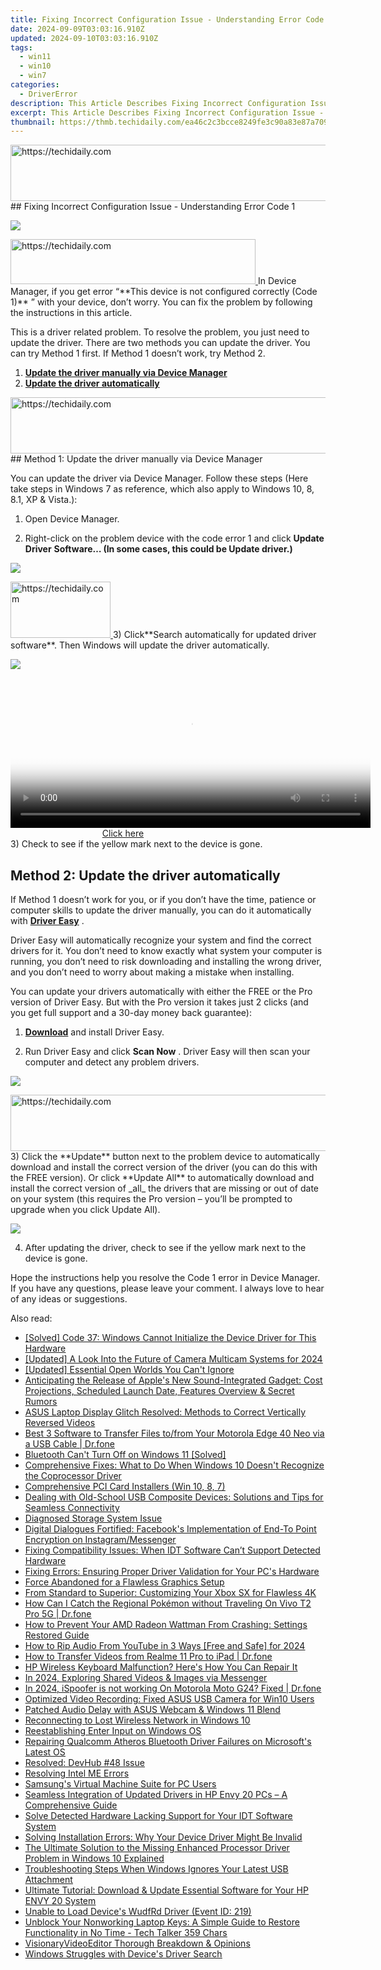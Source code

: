 ```yaml
---
title: Fixing Incorrect Configuration Issue - Understanding Error Code 1
date: 2024-09-09T03:03:16.910Z
updated: 2024-09-10T03:03:16.910Z
tags:
  - win11
  - win10
  - win7
categories:
  - DriverError
description: This Article Describes Fixing Incorrect Configuration Issue - Understanding Error Code 1
excerpt: This Article Describes Fixing Incorrect Configuration Issue - Understanding Error Code 1
thumbnail: https://thmb.techidaily.com/ea46c2c3bcce8249fe3c90a83e87a709d2898868b39864edef92685020cbb6c9.png
---
```


<!-- affiliate ads begin -->
<a href="https://appsumo.8odi.net/c/5597632/2130870/7443" target="_top" id="2130870">
  <img src="//a.impactradius-go.com/display-ad/7443-2130870" border="0" alt="https://techidaily.com" width="728" height="90"/>
</a>
<img height="0" width="0" src="https://appsumo.8odi.net/i/5597632/2130870/7443" style="position:absolute;visibility:hidden;" border="0" />
<!-- affiliate ads end -->
## Fixing Incorrect Configuration Issue - Understanding Error Code 1

![](https://images.drivereasy.com/wp-content/uploads/2018/03/img_5a977c5211acf.png)

<!-- affiliate ads begin -->
<a href="https://aligracehair.sjv.io/c/5597632/2115935/19272" target="_top" id="2115935">
  <img src="//a.impactradius-go.com/display-ad/19272-2115935" border="0" alt="https://techidaily.com" width="392" height="72"/>
</a>
<img height="0" width="0" src="https://aligracehair.sjv.io/i/5597632/2115935/19272" style="position:absolute;visibility:hidden;" border="0" />
<!-- affiliate ads end -->
 In Device Manager, if you get error “**This device is not configured correctly (Code 1)** ” with your device, don’t worry. You can fix the problem by following the instructions in this article.

 This is a driver related problem. To resolve the problem, you just need to update the driver. There are two methods you can update the driver. You can try Method 1 first. If Method 1 doesn’t work, try Method 2\.

1. [**Update the driver manually via Device Manager**](https://malaysia-healthcare-travel-council.pxf.io/752oeg)
2. [**Update the driver automatically**](https://atezr.pxf.io/752omg)

<!-- affiliate ads begin -->
<a href="https://aligracehair.sjv.io/c/5597632/2135375/19272" target="_top" id="2135375">
  <img src="//a.impactradius-go.com/display-ad/19272-2135375" border="0" alt="https://techidaily.com" width="728" height="90"/>
</a>
<img height="0" width="0" src="https://aligracehair.sjv.io/i/5597632/2135375/19272" style="position:absolute;visibility:hidden;" border="0" />
<!-- affiliate ads end -->
## Method 1: Update the driver manually via Device Manager

 You can update the driver via Device Manager. Follow these steps (Here take steps in Windows 7 as reference, which also apply to Windows 10, 8, 8.1, XP & Vista.):  
  
 1) Open Device Manager.

 2) Right-click on the problem device with the code error 1 and click **Update Driver**
 **Software… (In some cases, this could be Update driver.)**

![](https://images.drivereasy.com/wp-content/uploads/2016/05/img_57318a0304278.png)

<!-- affiliate ads begin -->
<a href="https://united.elfm.net/c/5597632/2139558/4704" target="_top" id="2139558">
  <img src="//a.impactradius-go.com/display-ad/4704-2139558" border="0" alt="https://techidaily.com" width="160" height="90"/>
</a>
<img height="0" width="0" src="https://united.elfm.net/i/5597632/2139558/4704" style="position:absolute;visibility:hidden;" border="0" />
<!-- affiliate ads end -->
3) Click**Search automatically for updated driver software**. Then Windows will update the driver automatically.  

![](https://images.drivereasy.com/wp-content/uploads/2016/05/img_57318a2bd0396.png)

<!-- affiliate ads begin -->
<span id="1983553">
					<video width="576" height="240" style="cursor:pointer"
           poster="//a.impactradius-go.com/display-clicktoplayimage/1983553.png"
           onclick="if(!this.playClicked){this.play();this.setAttribute('controls',true);this.playClicked=true;}">
	   <source src="//a.impactradius-go.com/display-ad/22993-1983553">
	   <img src="//a.impactradius-go.com/display-clicktoplayimage/1983553.png" style="border: none; height: 100%; width: 100%; object-fit: contain">
	</video>
	<div style="width:360px;text-align:center"><a href="javascript:window.open(decodeURIComponent('https%3A%2F%2Fhomestyler.sjv.io%2Fc%2F5597632%2F1983553%2F22993'), '_blank');void(0);">Click here</a></div>
</span>
<img height="0" width="0" src="https://imp.pxf.io/i/5597632/1983553/22993" style="position:absolute;visibility:hidden;" border="0" />
<!-- affiliate ads end -->
3) Check to see if the yellow mark next to the device is gone.

##  Method 2: Update the driver automatically

 If Method 1 doesn’t work for you, or if you don’t have the time, patience or computer skills to update the driver manually, you can do it automatically with **[Driver Easy](https://tools.techidaily.com/drivereasy/download/)**  .

 Driver Easy will automatically recognize your system and find the correct drivers for it. You don’t need to know exactly what system your computer is running, you don’t need to risk downloading and installing the wrong driver, and you don’t need to worry about making a mistake when installing.

 You can update your drivers automatically with either the FREE or the Pro version of Driver Easy. But with the Pro version it takes just 2 clicks (and you get full support and a 30-day money back guarantee):

 1) **[Download](https://tools.techidaily.com/drivereasy/download/)**   and install Driver Easy.

 2) Run Driver Easy and click **Scan Now** . Driver Easy will then scan your computer and detect any problem drivers.

![](https://images.drivereasy.com/wp-content/uploads/2018/03/img_5a97796ac519e.jpg)

<!-- affiliate ads begin -->
<a href="https://appsumo.8odi.net/c/5597632/2123748/7443" target="_top" id="2123748">
  <img src="//a.impactradius-go.com/display-ad/7443-2123748" border="0" alt="https://techidaily.com" width="600" height="90"/>
</a>
<img height="0" width="0" src="https://appsumo.8odi.net/i/5597632/2123748/7443" style="position:absolute;visibility:hidden;" border="0" />
<!-- affiliate ads end -->
 3) Click the **Update** button next to the problem device to automatically download and install the correct version of the driver (you can do this with the FREE version). Or click **Update All**  to automatically download and install the correct version of _all_   the drivers that are missing or out of date on your system (this requires the Pro version – you’ll be prompted to upgrade when you click Update All).

![](https://images.drivereasy.com/wp-content/uploads/2018/03/img_5a9779737fc89.jpg)

 4) After updating the driver, check to see if the yellow mark next to the device is gone.

 Hope the instructions help you resolve the Code 1 error in Device Manager. If you have any questions, please leave your comment. I always love to hear of any ideas or suggestions.

<ins class="adsbygoogle"
     style="display:block"
     data-ad-format="autorelaxed"
     data-ad-client="ca-pub-7571918770474297"
     data-ad-slot="1223367746"></ins>



<ins class="adsbygoogle"
     style="display:block"
     data-ad-client="ca-pub-7571918770474297"
     data-ad-slot="8358498916"
     data-ad-format="auto"
     data-full-width-responsive="true"></ins>



<span class="atpl-alsoreadstyle">Also read:</span>
<div><ul>
<li><a href="https://driver-error.techidaily.com/solved-code-37-windows-cannot-initialize-the-device-driver-for-this-hardware/"><u>[Solved] Code 37: Windows Cannot Initialize the Device Driver for This Hardware</u></a></li>
<li><a href="https://remote-screen-capture.techidaily.com/updated-a-look-into-the-future-of-camera-multicam-systems-for-2024/"><u>[Updated] A Look Into the Future of Camera Multicam Systems for 2024</u></a></li>
<li><a href="https://video-screen-grab.techidaily.com/updated-essential-open-worlds-you-cant-ignore/"><u>[Updated] Essential Open Worlds You Can't Ignore</u></a></li>
<li><a href="https://techtrends.techidaily.com/anticipating-the-release-of-apples-new-sound-integrated-gadget-cost-projections-scheduled-launch-date-features-overview-and-secret-rumors/"><u>Anticipating the Release of Apple's New Sound-Integrated Gadget: Cost Projections, Scheduled Launch Date, Features Overview & Secret Rumors</u></a></li>
<li><a href="https://driver-error.techidaily.com/asus-laptop-display-glitch-resolved-methods-to-correct-vertically-reversed-videos/"><u>ASUS Laptop Display Glitch Resolved: Methods to Correct Vertically Reversed Videos</u></a></li>
<li><a href="https://blog-min.techidaily.com/best-3-software-to-transfer-files-tofrom-your-motorola-edge-40-neo-via-a-usb-cable-drfone-by-drfone-transfer-from-android-transfer-from-android/"><u>Best 3 Software to Transfer Files to/from Your Motorola Edge 40 Neo via a USB Cable | Dr.fone</u></a></li>
<li><a href="https://driver-error.techidaily.com/bluetooth-cant-turn-off-on-windows-11-solved/"><u>Bluetooth Can't Turn Off on Windows 11 [Solved]</u></a></li>
<li><a href="https://driver-error.techidaily.com/comprehensive-fixes-what-to-do-when-windows-10-doesnt-recognize-the-coprocessor-driver/"><u>Comprehensive Fixes: What to Do When Windows 10 Doesn't Recognize the Coprocessor Driver</u></a></li>
<li><a href="https://driver-error.techidaily.com/comprehensive-pci-card-installers-win-10-8-7/"><u>Comprehensive PCI Card Installers (Win 10, 8, 7)</u></a></li>
<li><a href="https://driver-error.techidaily.com/dealing-with-old-school-usb-composite-devices-solutions-and-tips-for-seamless-connectivity/"><u>Dealing with Old-School USB Composite Devices: Solutions and Tips for Seamless Connectivity</u></a></li>
<li><a href="https://driver-error.techidaily.com/diagnosed-storage-system-issue/"><u>Diagnosed Storage System Issue</u></a></li>
<li><a href="https://facebook.techidaily.com/1719151193240-digital-dialogues-fortified-facebooks-implementation-of-end-to-point-encryption-on-instagrammessenger/"><u>Digital Dialogues Fortified: Facebook's Implementation of End-To Point Encryption on Instagram/Messenger</u></a></li>
<li><a href="https://driver-error.techidaily.com/fixing-compatibility-issues-when-idt-software-cant-support-detected-hardware/"><u>Fixing Compatibility Issues: When IDT Software Can’t Support Detected Hardware</u></a></li>
<li><a href="https://driver-error.techidaily.com/fixing-errors-ensuring-proper-driver-validation-for-your-pcs-hardware/"><u>Fixing Errors: Ensuring Proper Driver Validation for Your PC's Hardware</u></a></li>
<li><a href="https://driver-error.techidaily.com/force-abandoned-for-a-flawless-graphics-setup/"><u>Force Abandoned for a Flawless Graphics Setup</u></a></li>
<li><a href="https://games-able.techidaily.com/from-standard-to-superior-customizing-your-xbox-sx-for-flawless-4k/"><u>From Standard to Superior: Customizing Your Xbox SX for Flawless 4K</u></a></li>
<li><a href="https://change-location.techidaily.com/how-can-i-catch-the-regional-pokemon-without-traveling-on-vivo-t2-pro-5g-drfone-by-drfone-virtual-android/"><u>How Can I Catch the Regional Pokémon without Traveling On Vivo T2 Pro 5G | Dr.fone</u></a></li>
<li><a href="https://driver-error.techidaily.com/how-to-prevent-your-amd-radeon-wattman-from-crashing-settings-restored-guide/"><u>How to Prevent Your AMD Radeon Wattman From Crashing: Settings Restored Guide</u></a></li>
<li><a href="https://youtube-web.techidaily.com/o-rip-audio-from-youtube-in-3-ways-free-and-safe-for-2024/"><u>How to Rip Audio From YouTube in 3 Ways [Free and Safe] for 2024</u></a></li>
<li><a href="https://android-transfer.techidaily.com/how-to-transfer-videos-from-realme-11-pro-to-ipad-drfone-by-drfone-transfer-from-android-transfer-from-android/"><u>How to Transfer Videos from Realme 11 Pro to iPad | Dr.fone</u></a></li>
<li><a href="https://driver-error.techidaily.com/hp-wireless-keyboard-malfunction-heres-how-you-can-repair-it/"><u>HP Wireless Keyboard Malfunction? Here's How You Can Repair It</u></a></li>
<li><a href="https://facebook-videos.techidaily.com/in-2024-exploring-shared-videos-and-images-via-messenger/"><u>In 2024, Exploring Shared Videos & Images via Messenger</u></a></li>
<li><a href="https://phone-solutions.techidaily.com/in-2024-ispoofer-is-not-working-on-motorola-moto-g24-fixed-drfone-by-drfone-virtual-android/"><u>In 2024, iSpoofer is not working On Motorola Moto G24? Fixed | Dr.fone</u></a></li>
<li><a href="https://driver-error.techidaily.com/optimized-video-recording-fixed-asus-usb-camera-for-win10-users/"><u>Optimized Video Recording: Fixed ASUS USB Camera for Win10 Users</u></a></li>
<li><a href="https://driver-error.techidaily.com/patched-audio-delay-with-asus-webcam-and-windows-11-blend/"><u>Patched Audio Delay with ASUS Webcam & Windows 11 Blend</u></a></li>
<li><a href="https://network-issues.techidaily.com/reconnecting-to-lost-wireless-network-in-windows-10/"><u>Reconnecting to Lost Wireless Network in Windows 10</u></a></li>
<li><a href="https://driver-error.techidaily.com/reestablishing-enter-input-on-windows-os/"><u>Reestablishing Enter Input on Windows OS</u></a></li>
<li><a href="https://driver-error.techidaily.com/repairing-qualcomm-atheros-bluetooth-driver-failures-on-microsofts-latest-os/"><u>Repairing Qualcomm Atheros Bluetooth Driver Failures on Microsoft's Latest OS</u></a></li>
<li><a href="https://driver-error.techidaily.com/resolved-devhub-48-issue/"><u>Resolved: DevHub #48 Issue</u></a></li>
<li><a href="https://driver-error.techidaily.com/resolving-intel-me-errors/"><u>Resolving Intel ME Errors</u></a></li>
<li><a href="https://driver-error.techidaily.com/samsungs-virtual-machine-suite-for-pc-users/"><u>Samsung's Virtual Machine Suite for PC Users</u></a></li>
<li><a href="https://driver-error.techidaily.com/seamless-integration-of-updated-drivers-in-hp-envy-20-pcs-a-comprehensive-guide/"><u>Seamless Integration of Updated Drivers in HP Envy 20 PCs – A Comprehensive Guide</u></a></li>
<li><a href="https://driver-error.techidaily.com/solve-detected-hardware-lacking-support-for-your-idt-software-system/"><u>Solve Detected Hardware Lacking Support for Your IDT Software System</u></a></li>
<li><a href="https://driver-error.techidaily.com/solving-installation-errors-why-your-device-driver-might-be-invalid/"><u>Solving Installation Errors: Why Your Device Driver Might Be Invalid</u></a></li>
<li><a href="https://driver-error.techidaily.com/the-ultimate-solution-to-the-missing-enhanced-processor-driver-problem-in-windows-10-explained/"><u>The Ultimate Solution to the Missing Enhanced Processor Driver Problem in Windows 10 Explained</u></a></li>
<li><a href="https://driver-error.techidaily.com/troubleshooting-steps-when-windows-ignores-your-latest-usb-attachment/"><u>Troubleshooting Steps When Windows Ignores Your Latest USB Attachment</u></a></li>
<li><a href="https://driver-error.techidaily.com/ultimate-tutorial-download-and-update-essential-software-for-your-hp-envy-20-system/"><u>Ultimate Tutorial: Download & Update Essential Software for Your HP ENVY 20 System</u></a></li>
<li><a href="https://driver-error.techidaily.com/unable-to-load-devices-wudfrd-driver-event-id-219/"><u>Unable to Load Device's WudfRd Driver (Event ID: 219)</u></a></li>
<li><a href="https://driver-error.techidaily.com/unblock-your-nonworking-laptop-keys-a-simple-guide-to-restore-functionality-in-no-time-tech-talker-359-chars/"><u>Unblock Your Nonworking Laptop Keys: A Simple Guide to Restore Functionality in No Time - Tech Talker 359 Chars</u></a></li>
<li><a href="https://extra-lessons.techidaily.com/visionaryvideoeditor-thorough-breakdown-and-opinions/"><u>VisionaryVideoEditor Thorough Breakdown & Opinions</u></a></li>
<li><a href="https://driver-error.techidaily.com/windows-struggles-with-devices-driver-search/"><u>Windows Struggles with Device's Driver Search</u></a></li>
</ul></div>

